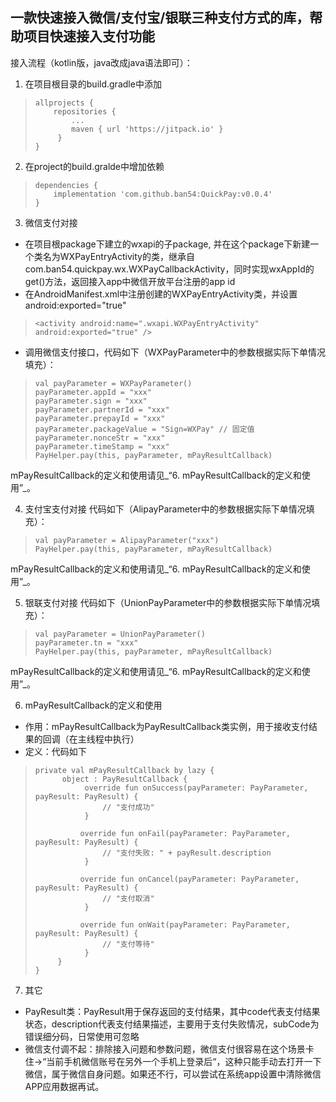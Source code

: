 ## 一款快速接入微信/支付宝/银联三种支付方式的库，帮助项目快速接入支付功能

接入流程（kotlin版，java改成java语法即可）：

1. 在项目根目录的build.gradle中添加
>     allprojects {
>         repositories {
>             ...
>             maven { url 'https://jitpack.io' }
>          }
>     }
2. 在project的build.gralde中增加依赖
>     dependencies {
>         implementation 'com.github.ban54:QuickPay:v0.0.4'
>     }
3. 微信支付对接
* 在项目根package下建立的wxapi的子package, 并在这个package下新建一个类名为WXPayEntryActivity的类，继承自com.ban54.quickpay.wx.WXPayCallbackActivity，同时实现wxAppId的get()方法，返回接入app中微信开放平台注册的app id
* 在AndroidManifest.xml中注册创建的WXPayEntryActivity类，并设置android:exported="true"
>     <activity android:name=".wxapi.WXPayEntryActivity" android:exported="true" />
* 调用微信支付接口，代码如下（WXPayParameter中的参数根据实际下单情况填充）：
>     val payParameter = WXPayParameter()
>     payParameter.appId = "xxx"
>     payParameter.sign = "xxx"
>     payParameter.partnerId = "xxx"
>     payParameter.prepayId = "xxx"
>     payParameter.packageValue = "Sign=WXPay" // 固定值
>     payParameter.nonceStr = "xxx"
>     payParameter.timeStamp = "xxx"
>     PayHelper.pay(this, payParameter, mPayResultCallback)
mPayResultCallback的定义和使用请见_“6. mPayResultCallback的定义和使用”_。

4. 支付宝支付对接
代码如下（AlipayParameter中的参数根据实际下单情况填充）：
>     val payParameter = AlipayParameter("xxx")
>     PayHelper.pay(this, payParameter, mPayResultCallback)
mPayResultCallback的定义和使用请见_“6. mPayResultCallback的定义和使用”_。

5. 银联支付对接
代码如下（UnionPayParameter中的参数根据实际下单情况填充）：
>     val payParameter = UnionPayParameter()
>     payParameter.tn = "xxx"
>     PayHelper.pay(this, payParameter, mPayResultCallback)
mPayResultCallback的定义和使用请见_“6. mPayResultCallback的定义和使用”_。

6. mPayResultCallback的定义和使用
* 作用：mPayResultCallback为PayResultCallback类实例，用于接收支付结果的回调（在主线程中执行）
* 定义：代码如下
>     private val mPayResultCallback by lazy {
>           object : PayResultCallback {
>                override fun onSuccess(payParameter: PayParameter, payResult: PayResult) {
>                    // "支付成功"
>                }
>
>               override fun onFail(payParameter: PayParameter, payResult: PayResult) {
>                    // "支付失败: " + payResult.description
>                }
>
>               override fun onCancel(payParameter: PayParameter, payResult: PayResult) {
>                    // "支付取消"
>                }
>
>               override fun onWait(payParameter: PayParameter, payResult: PayResult) {
>                    // "支付等待"
>                }
>          }
>     }

7. 其它
* PayResult类：PayResult用于保存返回的支付结果，其中code代表支付结果状态，description代表支付结果描述，主要用于支付失败情况，subCode为错误细分码，日常使用可忽略
* 微信支付调不起：排除接入问题和参数问题，微信支付很容易在这个场景卡住->“当前手机微信账号在另外一个手机上登录后“，这种只能手动去打开一下微信，属于微信自身问题。如果还不行，可以尝试在系统app设置中清除微信APP应用数据再试。
